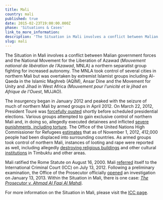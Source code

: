 ```yaml
---
title: Mali
country: mali
published: true
date: 2015-02-23T19:00:00.000Z
phase: 'Situations & Cases'
link_to_more_information:
description: 'The Situation in Mali involves a conflict between Malian government forces and several armed groups fighting for independence. Within the Situation in Mali, there is one case.'
slug: mali
---
```



The Situation in Mali involves a conflict between Malian government forces and the National Movement for the Liberation of Azawad (*Mouvement national de lib&eacute;ration de l'Azawad*, MNLA) a northern separatist group fighting for increased autonomy. The MNLA took control of several cities in northern Mali but was overtaken by extremist Islamist groups including Al-Qaeda in the Islamic Maghreb (AQIM), Ansar Dine and the Movement for Unity and Jihad in West Africa *(Mouvement pour l'unicit&eacute; et le jihad en Afrique de l'Ouest*, MUJAO).

The insurgency began in January 2012 and peaked with the seizure of much of northern Mali by armed groups in April 2012. On March 22, 2012, President Tour&eacute; was [forcefully ousted](http://www.nytimes.com/2012/04/09/world/africa/mali-president-amadou-toumani-toure-resigns-after-coup.html) shortly before scheduled presidential elections. Various groups attempted to gain exclusive control of northern Mali and, in doing so, allegedly executed detainees and inflicted [severe punishments, including torture](https://www.hrw.org/news/2012/07/25/mali-security-forces-disappear-20-torture-others). The Office of the United Nations High Commissioner for Refugees [estimates](http://www.unhcr.org/50a35d509.html) that as of November 1, 2012, 412,000 people had been displaced into surrounding countries. As armed groups took control of northern Mali, instances of looting and rape were reported as well, including allegedly [destroying religious buildings](http://www.cnn.com/2012/07/12/world/africa/mali-shrines-destroyed/) and other cultural [institutions](http://www.cnn.com/2012/10/18/world/africa/mali-shrines/) in Timbuktu and other areas.

Mali ratified the Rome Statute on August 16, 2000. Mali [referred](https://www.legal-tools.org/uploads/tx_ltpdb/ICCReferralLetterMali130712_02.pdf) itself to the International Criminal Court (ICC) on July 13, 2012. Following a preliminary examination, the Office of the Prosecutor officially [opened](https://www.legal-tools.org/uploads/tx_ltpdb/ICC-OTP-20130116-PR869_01.pdf) an investigation on January 13, 2013. Within the Situation in Mali, there is one case: [*The Prosecutor v.* *Ahmad Al Faqi Al Mahdi*](https://www.aba-icc.org/cases/case/the-prosecutor-v-al-faqi-al-mahdi/).

For more information on the Situation in Mali, please visit the [ICC page](https://www.icc-cpi.int/mali).